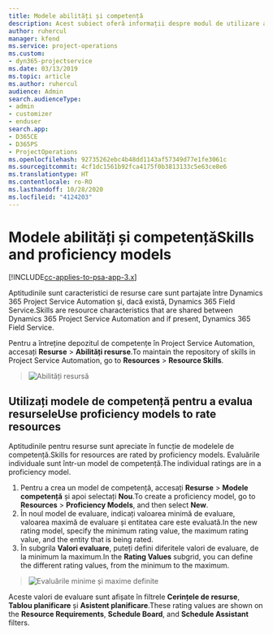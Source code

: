 ```yaml
---
title: Modele abilități și competență
description: Acest subiect oferă informații despre modul de utilizare a modelelor de abilități și competență.
author: ruhercul
manager: kfend
ms.service: project-operations
ms.custom:
- dyn365-projectservice
ms.date: 03/13/2019
ms.topic: article
ms.author: ruhercul
audience: Admin
search.audienceType:
- admin
- customizer
- enduser
search.app:
- D365CE
- D365PS
- ProjectOperations
ms.openlocfilehash: 92735262ebc4b48dd1143af57349d77e1fe3061c
ms.sourcegitcommit: 4cf1dc1561b92fca4175f0b3813133c5e63ce8e6
ms.translationtype: HT
ms.contentlocale: ro-RO
ms.lasthandoff: 10/28/2020
ms.locfileid: "4124203"
---
```

# <a name="skills-and-proficiency-models"></a><span data-ttu-id="ad62f-103">Modele abilități și competență</span><span class="sxs-lookup"><span data-stu-id="ad62f-103">Skills and proficiency models</span></span>

[!INCLUDE[cc-applies-to-psa-app-3.x](../includes/cc-applies-to-psa-app-3x.md)]

<span data-ttu-id="ad62f-104">Aptitudinile sunt caracteristici de resurse care sunt partajate între Dynamics 365 Project Service Automation și, dacă există, Dynamics 365 Field Service.</span><span class="sxs-lookup"><span data-stu-id="ad62f-104">Skills are resource characteristics that are shared between Dynamics 365 Project Service Automation and if present, Dynamics 365 Field Service.</span></span> 

<span data-ttu-id="ad62f-105">Pentru a întreține depozitul de competențe în Project Service Automation, accesați **Resurse** \> **Abilități resurse**.</span><span class="sxs-lookup"><span data-stu-id="ad62f-105">To maintain the repository of skills in Project Service Automation, go to **Resources** \> **Resource Skills**.</span></span> 

> ![Abilități resursă](media/Resource-Management-image84.png)

## <a name="use-proficiency-models-to-rate-resources"></a><span data-ttu-id="ad62f-107">Utilizați modele de competență pentru a evalua resursele</span><span class="sxs-lookup"><span data-stu-id="ad62f-107">Use proficiency models to rate resources</span></span>

<span data-ttu-id="ad62f-108">Aptitudinile pentru resurse sunt apreciate în funcție de modelele de competență.</span><span class="sxs-lookup"><span data-stu-id="ad62f-108">Skills for resources are rated by proficiency models.</span></span> <span data-ttu-id="ad62f-109">Evaluările individuale sunt într-un model de competență.</span><span class="sxs-lookup"><span data-stu-id="ad62f-109">The individual ratings are in a proficiency model.</span></span> 

1. <span data-ttu-id="ad62f-110">Pentru a crea un model de competență, accesați **Resurse** \> **Modele competență** și apoi selectați **Nou**.</span><span class="sxs-lookup"><span data-stu-id="ad62f-110">To create a proficiency model, go to **Resources** \> **Proficiency Models**, and then select **New**.</span></span>
2. <span data-ttu-id="ad62f-111">În noul model de evaluare, indicați valoarea minimă de evaluare, valoarea maximă de evaluare și entitatea care este evaluată.</span><span class="sxs-lookup"><span data-stu-id="ad62f-111">In the new rating model, specify the minimum rating value, the maximum rating value, and the entity that is being rated.</span></span>
3. <span data-ttu-id="ad62f-112">În subgrila **Valori evaluare**, puteți defini diferitele valori de evaluare, de la minimum la maximum.</span><span class="sxs-lookup"><span data-stu-id="ad62f-112">In the **Rating Values** subgrid, you can define the different rating values, from the minimum to the maximum.</span></span>

> ![Evaluările minime și maxime definite](media/Resource-Management-image85.png)

<span data-ttu-id="ad62f-114">Aceste valori de evaluare sunt afișate în filtrele **Cerințele de resurse**, **Tablou planificare** și **Asistent planificare**.</span><span class="sxs-lookup"><span data-stu-id="ad62f-114">These rating values are shown on the **Resource Requirements**, **Schedule Board**, and **Schedule Assistant** filters.</span></span>
